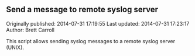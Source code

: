 ## Send a message to remote syslog server 
Originally published: 2014-07-31 17:19:55 
Last updated: 2014-07-31 17:23:17 
Author: Brett Carroll 
 
This script allows sending syslog messages to a remote syslog server (UNIX).